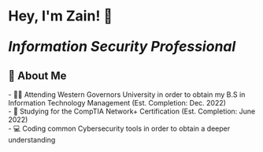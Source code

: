 <h1>Hey, I'm Zain! 👋<br/><i><p>Information Security Professional</p></i></h1>
<h2>🌇 About Me</h2>
- 👨‍🎓 Attending Western Governors University in order to obtain my B.S in Information Technology Management (Est. Completion: Dec. 2022)</br>
- 🌱 Studying for the CompTIA Network+ Certification (Est. Completion: June 2022)</br>
- 💻 Coding common Cybersecurity tools in order to obtain a deeper understanding</br>
<!--
**ZainWalker/ZainWalker** is a ✨ _special_ ✨ repository because its `README.md` (this file) appears on your GitHub profile.

Here are some ideas to get you started:

- 🔭 I’m currently working on ...
- 🌱 I’m currently learning ...
- 👯 I’m looking to collaborate on ...
- 🤔 I’m looking for help with ...
- 💬 Ask me about ...
- 📫 How to reach me: ...
- 😄 Pronouns: ...
- ⚡ Fun fact: ...
-->

